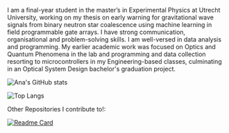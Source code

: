 I am a final-year student in the master’s in Experimental Physics at Utrecht University, working on my thesis on early warning for gravitational wave signals from binary neutron star coalescence using machine learning in field programmable gate arrays. I have strong communication, organisational and problem-solving skills. I am well-versed in data analysis and programming. My earlier academic work was focused on Optics and Quantum Phenomena in the lab and programming and data collection resorting to microcontrollers in my Engineering-based classes, culminating in an Optical System Design bachelor's graduation project.

![Ana's GitHub stats](https://github-readme-stats.vercel.app/api?username=anaismartins&count_private=true&show_icons=true)

![Top Langs](https://github-readme-stats.vercel.app/api/top-langs/?username=anaismartins)

Other Repositories I contribute to!:

[![Readme Card](https://github-readme-stats.vercel.app/api/pin/?username=slv-rhat&repo=INFOMDA1-2022)](https://github.com/slv-rhat/INFOMDA1-2022)
